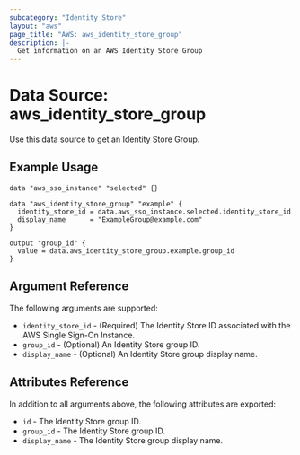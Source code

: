 ```yaml
---
subcategory: "Identity Store"
layout: "aws"
page_title: "AWS: aws_identity_store_group"
description: |-
  Get information on an AWS Identity Store Group
---
```


# Data Source: aws_identity_store_group

Use this data source to get an Identity Store Group.

## Example Usage

```hcl
data "aws_sso_instance" "selected" {}

data "aws_identity_store_group" "example" {
  identity_store_id = data.aws_sso_instance.selected.identity_store_id
  display_name      = "ExampleGroup@example.com"
}

output "group_id" {
  value = data.aws_identity_store_group.example.group_id
}
```

## Argument Reference

The following arguments are supported:

* `identity_store_id` - (Required) The Identity Store ID associated with the AWS Single Sign-On Instance.
* `group_id` - (Optional) An Identity Store group ID.
* `display_name` - (Optional) An Identity Store group display name.

## Attributes Reference

In addition to all arguments above, the following attributes are exported:

* `id` - The Identity Store group ID.
* `group_id` - The Identity Store group ID.
* `display_name` - The Identity Store group display name.
